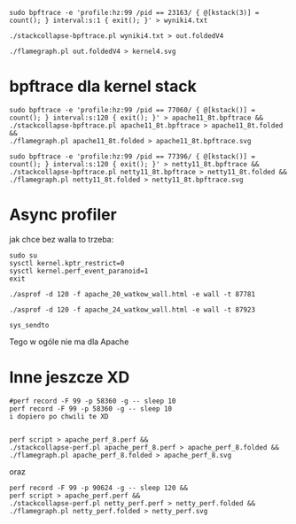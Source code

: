 ```shell
sudo bpftrace -e 'profile:hz:99 /pid == 23163/ { @[kstack(3)] = count(); } interval:s:1 { exit(); }' > wyniki4.txt
```


```shell
./stackcollapse-bpftrace.pl wyniki4.txt > out.foldedV4
```

```shell
./flamegraph.pl out.foldedV4 > kernel4.svg
```

# bpftrace dla kernel stack
```shell
sudo bpftrace -e 'profile:hz:99 /pid == 77060/ { @[kstack()] = count(); } interval:s:120 { exit(); }' > apache11_8t.bpftrace &&
./stackcollapse-bpftrace.pl apache11_8t.bpftrace > apache11_8t.folded && 
./flamegraph.pl apache11_8t.folded > apache11_8t.bpftrace.svg
```

```shell
sudo bpftrace -e 'profile:hz:99 /pid == 77396/ { @[kstack()] = count(); } interval:s:120 { exit(); }' > netty11_8t.bpftrace &&
./stackcollapse-bpftrace.pl netty11_8t.bpftrace > netty11_8t.folded && 
./flamegraph.pl netty11_8t.folded > netty11_8t.bpftrace.svg
```


# Async profiler


jak chce bez walla to trzeba:
```shell
sudo su
sysctl kernel.kptr_restrict=0
sysctl kernel.perf_event_paranoid=1
exit
```

```shell
./asprof -d 120 -f apache_20_watkow_wall.html -e wall -t 87781
```

```shell
./asprof -d 120 -f apache_24_watkow_wall.html -e wall -t 87923
```




```text
sys_sendto
```

Tego w ogóle nie ma dla Apache


# Inne jeszcze XD
```shell
#perf record -F 99 -p 58360 -g -- sleep 10
perf record -F 99 -p 58360 -g -- sleep 10
i dopiero po chwili te XD


perf script > apache_perf_8.perf &&
./stackcollapse-perf.pl apache_perf_8.perf > apache_perf_8.folded && 
./flamegraph.pl apache_perf_8.folded > apache_perf_8.svg
```

oraz
```shell
perf record -F 99 -p 90624 -g -- sleep 120 && 
perf script > apache_perf.perf &&
./stackcollapse-perf.pl netty_perf.perf > netty_perf.folded && 
./flamegraph.pl netty_perf.folded > netty_perf.svg
```